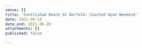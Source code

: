 ```yaml
---
venue: []
title: 'Snettisham Beach SC Norfolk: Coached Open Weekend'
date: 2021-06-19
date_end: 2021-06-20
attachments: []
published: false

---
```

